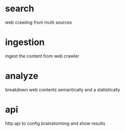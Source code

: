 # search
web crawling from multi sources

# ingestion
ingest the content from web crawler

# analyze
breakdown web contents semantically and a statistically

# api
http api to config brainstorming and show results